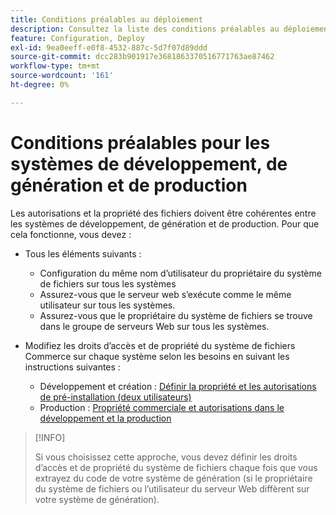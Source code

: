 ```yaml
---
title: Conditions préalables au déploiement
description: Consultez la liste des conditions préalables au déploiement de Commerce dans un système de développement, de création ou de production.
feature: Configuration, Deploy
exl-id: 9ea0eeff-e0f8-4532-887c-5d7f07d89ddd
source-git-commit: dcc283b901917e3681863370516771763ae87462
workflow-type: tm+mt
source-wordcount: '161'
ht-degree: 0%

---
```


# Conditions préalables pour les systèmes de développement, de génération et de production

Les autorisations et la propriété des fichiers doivent être cohérentes entre les systèmes de développement, de génération et de production. Pour que cela fonctionne, vous devez :

- Tous les éléments suivants :

   - Configuration du même nom d’utilisateur du propriétaire du système de fichiers sur tous les systèmes
   - Assurez-vous que le serveur web s’exécute comme le même utilisateur sur tous les systèmes.
   - Assurez-vous que le propriétaire du système de fichiers se trouve dans le groupe de serveurs Web sur tous les systèmes.

- Modifiez les droits d’accès et de propriété du système de fichiers Commerce sur chaque système selon les besoins en suivant les instructions suivantes :

   - Développement et création : [Définir la propriété et les autorisations de pré-installation (deux utilisateurs)](file-system-permissions.md#set-up-two-owners-for-default-or-developer-mode)
   - Production : [Propriété commerciale et autorisations dans le développement et la production](file-system-permissions.md)

>[!INFO]
>
>Si vous choisissez cette approche, vous devez définir les droits d’accès et de propriété du système de fichiers chaque fois que vous extrayez du code de votre système de génération (si le propriétaire du système de fichiers ou l’utilisateur du serveur Web diffèrent sur votre système de génération).
